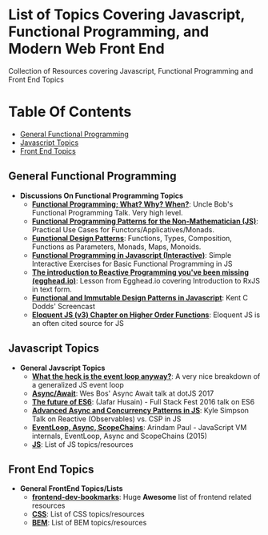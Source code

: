# List of Topics Covering Javascript, Functional Programming, and Modern Web Front End

Collection of Resources covering Javascript, Functional Programming and Front End Topics

<!-- START doctoc generated TOC please keep comment here to allow auto update -->
<!-- DON'T EDIT THIS SECTION, INSTEAD RE-RUN doctoc TO UPDATE -->

# Table Of Contents

- [General Functional Programming](#general-functional-programming)
- [Javascript Topics](#javascript-topics)
- [Front End Topics](#front-end-topics)

<!-- END doctoc generated TOC please keep comment here to allow auto update -->

## General Functional Programming

- **Discussions On Functional Programming Topics**
  - **[Functional Programming; What? Why? When?](https://www.youtube.com/watch?v=7Zlp9rKHGD4)**: Uncle Bob's Functional Programming Talk. Very high level.
  - **[Functional Programming Patterns for the Non-Mathematician (JS)](https://www.youtube.com/watch?v=AvgwKjTPMmM)**: Practical Use Cases for Functors/Applicatives/Monads.
  - **[Functional Design Patterns](https://www.youtube.com/watch?v=srQt1NAHYC0)**: Functions, Types, Composition, Functions as Parameters, Monads, Maps, Monoids.
  - **[Functional Programming in Javascript (Interactive)](http://reactivex.io/learnrx/)**: Simple Interactive Exercises for Basic Functional Programming in JS
  - **[The introduction to Reactive Programming you've been missing (egghead.io)](https://gist.github.com/staltz/868e7e9bc2a7b8c1f754)**: Lesson from Egghead.io covering Introduction to RxJS in text form.
  - **[Functional and Immutable Design Patterns in Javascript](https://www.youtube.com/watch?v=82M9fKe7hiw)**: Kent C Dodds' Screencast
  - **[Eloquent JS (v3) Chapter on Higher Order Functions](http://eloquentjavascript.net/05_higher_order.html)**: Eloquent JS is an often cited source for JS

## Javascript Topics

- **General Javscript Topics**
  - **[What the heck is the event loop anyway?](https://www.youtube.com/watch?v=8aGhZQkoFbQ)**: A very nice breakdown of a generalized JS event loop
  - **[Async/Await](https://www.youtube.com/watch?v=9YkUCxvaLEk)**: Wes Bos' Async Await talk at dotJS 2017
  - **[The future of ES6](https://www.youtube.com/watch?v=3pKNRgResq0)**: (Jafar Husain) - Full Stack Fest 2016 talk on ES6
  - **[Advanced Async and Concurrency Patterns in JS](https://youtu.be/Qg1SvpIau6U?t=407)**: Kyle Simpson Talk on Reactive (Observables) vs. CSP in JS
  - **[EventLoop, Async, ScopeChains](https://www.youtube.com/watch?v=QyUFheng6J0)**: Arindam Paul - JavaScript VM internals, EventLoop, Async and ScopeChains (2015)
  - **[JS](https://github.com/sorrycc/awesome-javascript#readme)**: List of JS topics/resources

## Front End Topics

- **General FrontEnd Topics/Lists**
  - **[frontend-dev-bookmarks](https://github.com/dypsilon/frontend-dev-bookmarks/blob/master/README.md)**: Huge **Awesome** list of frontend related resources
  - **[CSS](https://github.com/awesome-css-group/awesome-css#readme)**: List of CSS topics/resources
  - **[BEM](https://github.com/sturobson/BEM-resources#readme)**: List of BEM topics/resources
